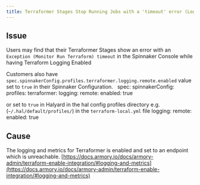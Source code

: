 ```yaml
---
title: Terraformer Stages Stop Running Jobs with a 'timeout' error (Logging Enabled)
---
```


## Issue
Users may find that their Terraformer Stages show an error with an ```Exception (Monitor Run Terraform) timeout``` in the Spinnaker Console while having Terraform Logging Enabled


Customers also have ```spec.spinnakerConfig.profiles.terraformer.logging.remote.enabled``` value set to ```true``` in their Spinnaker Configuration.  
spec:
  spinnakerConfig:
    profiles:
      terraformer:
        logging:
          remote:
            enabled: true

or set to ```true``` in Halyard in the hal config profiles directory e.g. (```~/.hal/default/profiles/```) in the ```terraform-local.yml``` file
logging:
  remote:
    enabled: true

## Cause
The logging and metrics for Terraformer is enabled and set to an endpoint which is unreachable.
[https://docs.armory.io/docs/armory-admin/terraform-enable-integration/#logging-and-metrics](https://docs.armory.io/docs/armory-admin/terraform-enable-integration/#logging-and-metrics)


